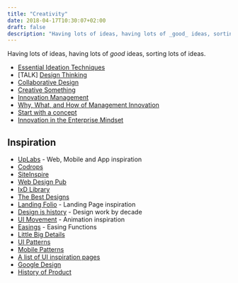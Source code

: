 ```yaml
---
title: "Creativity"
date: 2018-04-17T10:30:07+02:00
draft: false
description: "Having lots of ideas, having lots of _good_ ideas, sorting lots of ideas."
---
```

Having lots of ideas, having lots of _good_ ideas, sorting lots of ideas.
<!--more-->


- [Essential Ideation Techniques](https://www.interaction-design.org/literature/article/introduction-to-the-essential-ideation-techniques-which-are-the-heart-of-design-thinking)
- [TALK] [Design Thinking](http://azulseven.com/journal_entries/design-thinking-and-agile-development-integration/)
- [Collaborative Design](https://blog.marvelapp.com/designers-developers-collaborative-design-process-innovation/)
- [Creative Something](http://creativesomething.net/)
- [Innovation Management](https://en.wikipedia.org/wiki/Innovation_management)
- [Why, What, and How of Management Innovation](https://hbr.org/2006/02/the-why-what-and-how-of-management-innovation)
- [Start with a concept](https://uxdesign.cc/start-your-designs-with-a-concept-7270e6b00fcc)
- [Innovation in the Enterprise Mindset](https://medium.com/@jaf_designer/how-to-develop-an-innovators-mindset-in-the-established-enterprise-90ec685c7aa1)

## Inspiration

- [UpLabs](http://www.uplabs.com/) - Web, Mobile and App inspiration
- [Codrops](http://tympanus.net/codrops/)
- [SiteInspire](https://www.siteinspire.com/)
- [Web Design Pub](http://webdesign.pub/)
- [IxD Library](http://theixdlibrary.com/)
- [The Best Designs](https://www.thebestdesigns.com/)
- [Landing Folio](https://www.landingfolio.com/) - Landing Page inspiration
- [Design is history](http://www.designishistory.com/) - Design work by decade
- [UI Movement](https://uimovement.com/) - Animation inspiration
- [Easings](http://easings.net/) - Easing Functions
- [Little Big Details](http://littlebigdetails.com/)
- [UI Patterns](http://ui-patterns.com/)
- [Mobile Patterns](http://www.mobile-patterns.com/)
- [A list of UI inspiration pages](https://uxdesign.cc/ui-inspiration-b019453058d7)
- [Google Design](https://design.google/)
- [History of Product](https://www.kapwing.com/evolution-of-products)

